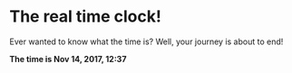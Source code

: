 # The real time clock!

Ever wanted to know what the time is? Well, your journey is about to end!

**The time is Nov 14, 2017, 12:37**